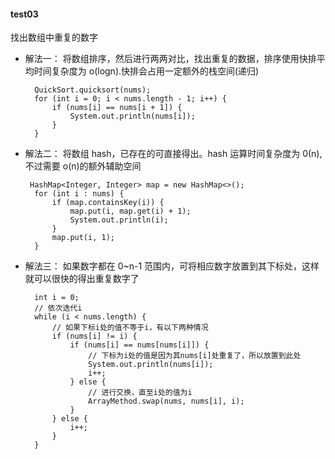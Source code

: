#### test03

找出数组中重复的数字

- 解法一： 将数组排序，然后进行两两对比，找出重复的数据，排序使用快排平均时间复杂度为 o(logn).快排会占用一定额外的栈空间(递归)

  ```
    QuickSort.quicksort(nums);
    for (int i = 0; i < nums.length - 1; i++) {
        if (nums[i] == nums[i + 1]) {
            System.out.println(nums[i]);
        }
    }
  ```

- 解法二： 将数组 hash，已存在的可直接得出。hash 运算时间复杂度为 0(n),不过需要 o(n)的额外辅助空间

  ```
   HashMap<Integer, Integer> map = new HashMap<>();
    for (int i : nums) {
        if (map.containsKey(i)) {
            map.put(i, map.get(i) + 1);
            System.out.println(i);
        }
        map.put(i, 1);
    }
  ```

- 解法三： 如果数字都在 0~n-1 范围内，可将相应数字放置到其下标处，这样就可以很快的得出重复数字了

  ```
    int i = 0;
    // 依次迭代i
    while (i < nums.length) {
        // 如果下标i处的值不等于i，有以下两种情况
        if (nums[i] != i) {
            if (nums[i] == nums[nums[i]]) {
                // 下标为i处的值是因为其nums[i]处重复了，所以放置到此处
                System.out.println(nums[i]);
                i++;
            } else {
                // 进行交换，直至i处的值为i
                ArrayMethod.swap(nums, nums[i], i);
            }
        } else {
            i++;
        }
    }
  ```
